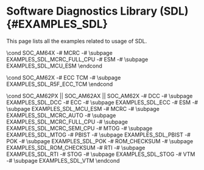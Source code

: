 #  Software Diagnostics Library (SDL) {#EXAMPLES_SDL}

This page lists all the examples related to usage of SDL.

\cond SOC_AM64X
-# MCRC
   -# \subpage EXAMPLES_SDL_MCRC_FULL_CPU
-# ESM
   -# \subpage EXAMPLES_SDL_MCU_ESM
\endcond

\cond SOC_AM62X
-# ECC TCM
   -# \subpage EXAMPLES_SDL_R5F_ECC_TCM
\endcond

\cond SOC_AM62PX || SOC_AM62AX || SOC_AM62X
-# DCC
   -# \subpage EXAMPLES_SDL_DCC
-# ECC
   -# \subpage EXAMPLES_SDL_ECC
-# ESM
   -# \subpage EXAMPLES_SDL_MCU_ESM
-# MCRC
   -# \subpage EXAMPLES_SDL_MCRC_AUTO
   -# \subpage EXAMPLES_SDL_MCRC_FULL_CPU
   -# \subpage EXAMPLES_SDL_MCRC_SEMI_CPU
-# MTOG
   -# \subpage EXAMPLES_SDL_MTOG
-# PBIST
   -# \subpage EXAMPLES_SDL_PBIST
-# POK
   -# \subpage EXAMPLES_SDL_POK
-# ROM_CHECKSUM
   -# \subpage EXAMPLES_SDL_ROM_CHECKSUM
-# RTI
   -# \subpage EXAMPLES_SDL_RTI
-# STOG
   -# \subpage EXAMPLES_SDL_STOG
-# VTM
   -# \subpage EXAMPLES_SDL_VTM
\endcond
